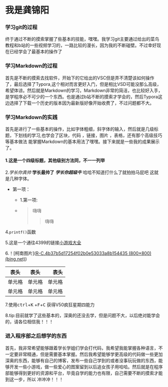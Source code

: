 # 我是龚锦阳

### 学习git的过程

终于通过不断的摸索掌握了些基本的技能，嘿嘿。我学习git主要通过给出的菜鸟教程和b站的一些视频学习的，一路比较的漫长，因为我的不断碰壁。不过幸好现在已经学会了最基本的操作了

### 学习Markdown的过程

首先是不断的摸索去找软件，开始下的它给出的VSC但是弄不清楚该如何操作了，最后选择了Typora,这个相对而言更好入门，但是相比VSD可能没那么高级，希望体谅。然后就是Markdown的学习，Markdown非常的简洁，也比较好入手，是学程序必不可少的一个东西。也是通过b站不断的摸索才学会的，然后Typora这边选择了下载一个历史的版本因为最新版好像开始收费了，不过问题都不大。

### 学习Markdown的实践

首先是进行了一些基本的操作，比如字体粗细，斜字体的输入，然后就是几级标题，下划线的学习,也学会了区块，代码 ，链接，图片 ，表格，还有那个高级技巧等基本做法 能掌握Markdown的基本用法了嘿嘿。接下来就是一些我的成果展示了。

####  1.这是一个四级标题，其他级别方法同，不一一列举

2.*学长你真帅*  **学长最帅了**  ***学长你超级牛***  哈哈不知道打什么了就拍拍马屁吧 这就是几种字体。

* 第一项：

  - 1.第一项:

  - > 嗨嗨 
    >
    > > 嗨嗨

4.`printf()`函数

5.这是一个通往4399的链接[小游戏大全](https://www.4399.com/)

6.！[柯南图片]([R-C.4b37b5d17254f02b0e53033a8b154435 (800×800) (bing.net)](https://ts1.cn.mm.bing.net/th/id/R-C.4b37b5d17254f02b0e53033a8b154435?rik=w2lCaWAD187SoA&riu=http%3a%2f%2fimg.2qqtouxiang.com%2fpic%2fTX9490_07.jpg&ehk=7kHWQtIeVLwFyRVQSHABrIgjiBemycz0RjVBKdaaTlA%3d&risl=&pid=ImgRaw&r=0)) 

| 表头   |  表头  |   表头 |
| ------ | :----: | -----: |
| 单元格 | 单元格 | 单元格 |
| 单元格 | 单元格 | 单元格 |

7.使用<kbd>ctrl</kbd>+<kbd>K</kbd> +<kbd>F</kbd>+<kbd>C</kbd> 获得V50疯狂星期四能力

8.tip:目前就学了这些基本的，深奥的还没去学，但是问题不大，以后绝对能学会的，请各位相信我！！！

###  进入程序部之后想学的东西

首先，我非常希望能够跟着学长学姐们学会打代码，我希望我能掌握各种语言，不一定要非常精通，但是需要基本掌握。然后我希望能够学更高级的代码做一些更加深奥的东西，能够有自己的博客，发布一些自己学到的或者没事玩玩做的东西，能够开发一些小游戏，做一些爱心的图案留到以后追女孩子用哈哈。然后就是在程序部能够得到更好的资源和平台，毕竟自学的能力也有限，自己需要不断的摸索才能到这一步，所以 冲冲冲！！！

